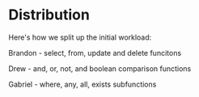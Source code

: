 # Distribution #

Here's how we split up the initial workload:


Brandon - select, from, update and delete funcitons

Drew - and, or, not, and boolean comparison functions

Gabriel - where, any, all, exists subfunctions